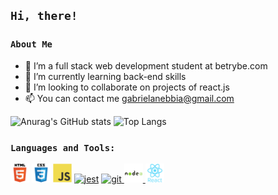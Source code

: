 ## `Hi, there!`

### `About Me`

- 🌱 I’m a full stack web development student at betrybe.com
- 📝  I’m currently learning back-end skills
- 🤝 I’m looking to collaborate on projects of react.js
- 📫 You can contact me <gabrielanebbia@gmail.com>

<img src="https://github-readme-stats.vercel.app/api?username=gabrielanebbia&theme=onedark&show_icons=true" alt="Anurag's GitHub stats" width="400" height="200"/>
<img src="https://github-readme-stats.vercel.app/api/top-langs/?username=gabrielanebbia&theme=onedark&layout=compact" alt="Top Langs" width="400" height="200" font-size="2px"/>

### `Languages and Tools:`

<p align="left">

<a href="https://www.w3.org/html/" target="_blank">
<img src="https://raw.githubusercontent.com/devicons/devicon/master/icons/html5/html5-original-wordmark.svg" alt="html5" width="30" height="30"/></a>

<a href="https://www.w3schools.com/css/" target="_blank">
<img src="https://raw.githubusercontent.com/devicons/devicon/master/icons/css3/css3-original-wordmark.svg" alt="css3" width="30" height="30"/></a>

<a href="https://developer.mozilla.org/en-US/docs/Web/JavaScript" target="_blank">
<img src="https://raw.githubusercontent.com/devicons/devicon/master/icons/javascript/javascript-original.svg" alt="javascript" width="30" height="30"/></a>

<a href="https://jestjs.io" target="_blank">
<img src="https://www.vectorlogo.zone/logos/jestjsio/jestjsio-icon.svg" alt="jest" width="30" height="30"/></a>

<a href="https://git-scm.com/" target="_blank">
<img src="https://www.vectorlogo.zone/logos/git-scm/git-scm-icon.svg" alt="git" width="30" height="30"/> </a>

<a href="https://nodejs.org" target="_blank">
<img src="https://raw.githubusercontent.com/devicons/devicon/master/icons/nodejs/nodejs-original-wordmark.svg" alt="nodejs" width="30" height="30"/> </a>

<a href="https://reactjs.org/" target="_blank">
<img src="https://raw.githubusercontent.com/devicons/devicon/master/icons/react/react-original-wordmark.svg" alt="react" width="30" height="30"/> </a>

</p>
